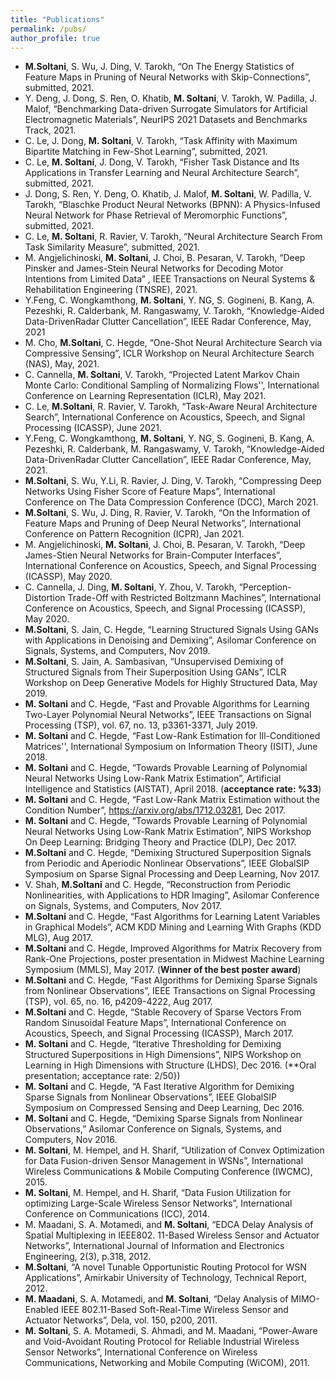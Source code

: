 ```yaml
---
title: "Publications"
permalink: /pubs/
author_profile: true
---
```

- **M.Soltani**, S. Wu, J. Ding, V. Tarokh, “On The Energy Statistics of Feature Maps in Pruning of Neural Networks with Skip-Connections”, submitted, 2021.
- Y. Deng, J. Dong, S. Ren, O. Khatib,  **M. Soltani**, V. Tarokh, W. Padilla, J. Malof, “Benchmarking Data-driven Surrogate Simulators for Artificial Electromagnetic Materials”, NeurIPS 2021 Datasets and Benchmarks Track, 2021.
- C. Le, J. Dong,  **M. Soltani**, V. Tarokh, “Task Affinity with Maximum Bipartite Matching in Few-Shot Learning”, submitted, 2021.
- C. Le, **M. Soltani**, J. Dong, V. Tarokh, “Fisher Task Distance and Its Applications in Transfer Learning and Neural Architecture Search”, submitted, 2021.
- J. Dong, S. Ren, Y. Deng, O. Khatib, J. Malof, **M. Soltani**, W. Padilla, V. Tarokh, “Blaschke Product Neural Networks (BPNN): A Physics-Infused Neural Network for Phase Retrieval of Meromorphic Functions”, submitted, 2021.
- C. Le, **M. Soltani**, R. Ravier, V. Tarokh, “Neural Architecture Search From Task Similarity Measure”, submitted, 2021.
- M. Angjelichinoski, **M. Soltani**, J. Choi, B. Pesaran, V. Tarokh, “Deep Pinsker and James-Stein Neural Networks for Decoding Motor Intentions from Limited Data” , IEEE Transactions on Neural Systems & Rehabilitation Engineering (TNSRE), 2021.
- Y.Feng, C. Wongkamthong, **M. Soltani**, Y. NG, S. Gogineni, B. Kang, A. Pezeshki, R. Calderbank, M. Rangaswamy, V. Tarokh, “Knowledge-Aided Data-DrivenRadar Clutter Cancellation”, IEEE Radar Conference, May, 2021
- M. Cho, **M.Soltani**, C. Hegde, “One-Shot Neural Architecture Search via Compressive Sensing”, ICLR Workshop on Neural Architecture Search (NAS), May, 2021.
- C. Cannella, **M. Soltani**, V. Tarokh, “Projected Latent Markov Chain Monte Carlo: Conditional Sampling of Normalizing Flows'', International Conference on Learning Representation (ICLR), May 2021.
- C. Le, **M.Soltani**, R. Ravier, V. Tarokh, “Task-Aware Neural Architecture Search”, International Conference on Acoustics, Speech, and Signal Processing (ICASSP), June 2021.
- Y.Feng, C. Wongkamthong, **M. Soltani**, Y. NG, S. Gogineni, B. Kang, A. Pezeshki, R. Calderbank, M. Rangaswamy, V. Tarokh, “Knowledge-Aided Data-DrivenRadar Clutter Cancellation”, IEEE Radar Conference, May, 2021.
- **M.Soltani**, S. Wu, Y.Li, R. Ravier, J. Ding, V. Tarokh, “Compressing Deep Networks Using Fisher Score of Feature Maps”, International Conference on The Data Compression Conference (DCC), March 2021.
- **M.Soltani**, S. Wu, J. Ding, R. Ravier, V. Tarokh, “On the Information of Feature Maps and Pruning of Deep Neural Networks”, International Conference on Pattern Recognition (ICPR), Jan 2021.
- M. Angjelichinoski, **M. Soltani**, J. Choi, B. Pesaran, V. Tarokh, “Deep James-Stien Neural Networks for Brain-Computer Interfaces”, International Conference on Acoustics, Speech, and Signal Processing (ICASSP), May 2020.
- C. Cannella, J. Ding, **M. Soltani**, Y. Zhou, V. Tarokh, “Perception-Distortion Trade-Off with Restricted Boltzmann Machines”, International Conference on Acoustics, Speech, and Signal Processing (ICASSP), May 2020.
- **M.Soltani**, S. Jain, C. Hegde, “Learning Structured Signals Using GANs with Applications in Denoising and Demixing”,  Asilomar Conference on Signals, Systems, and Computers, Nov 2019.
- **M.Soltani**, S. Jain, A. Sambasivan, “Unsupervised Demixing of Structured Signals from Their Superposition Using GANs”, ICLR Workshop on Deep Generative Models for Highly Structured Data, May 2019.
- **M. Soltani** and C. Hegde, “Fast and Provable Algorithms for Learning Two-Layer Polynomial Neural Networks”, IEEE Transactions on Signal Processing (TSP), vol. 67, no. 13, p3361-3371, July 2019.
- **M. Soltani** and C. Hegde, “Fast Low-Rank Estimation for Ill-Conditioned Matrices'', International Symposium on Information Theory (ISIT), June 2018.
- **M. Soltani** and C. Hegde, “Towards Provable Learning of Polynomial Neural Networks Using Low-Rank Matrix Estimation”, Artificial Intelligence and Statistics (AISTAT), April 2018. (**acceptance rate: \%33**)
- **M. Soltani** and C. Hegde, “Fast Low-Rank Matrix Estimation without the Condition Number”, https://arxiv.org/abs/1712.03281, Dec 2017.
- **M. Soltani** and C. Hegde, “Towards Provable Learning of Polynomial Neural Networks Using Low-Rank Matrix Estimation”, NIPS Workshop On Deep Learning: Bridging Theory and Practice (DLP), Dec 2017.
- **M.Soltani** and C. Hegde, “Demixing Structured Superposition Signals from Periodic and Aperiodic Nonlinear Observations”, IEEE GlobalSIP Symposium on Sparse Signal Processing and Deep Learning, Nov 2017.
- V. Shah, **M.Soltani** and C. Hegde, “Reconstruction from Periodic Nonlinearities, with Applications to HDR Imaging”, Asilomar Conference on Signals, Systems, and Computers, Nov 2017.
- **M.Soltani** and C. Hegde, “Fast Algorithms for Learning Latent Variables in Graphical Models”, ACM KDD Mining and Learning With Graphs (KDD MLG), Aug 2017.
- **M.Soltani** and C. Hegde, Improved Algorithms for Matrix Recovery from Rank-One Projections, poster presentation in Midwest Machine Learning Symposium (MMLS), May 2017. (**Winner of the best poster award**)
- **M.Soltani** and C. Hegde, “Fast Algorithms for Demixing Sparse Signals from Nonlinear Observations”, IEEE Transactions on Signal Processing (TSP), vol. 65, no. 16, p4209-4222, Aug 2017.
- **M.Soltani** and C. Hegde, “Stable Recovery of Sparse Vectors From Random Sinusoidal Feature Maps”, International Conference on Acoustics, Speech, and Signal Processing (ICASSP), March 2017.
- **M. Soltani** and C. Hegde, “Iterative Thresholding for Demixing Structured Superpositions in High Dimensions”, NIPS Workshop on Learning in High Dimensions with Structure (LHDS), Dec 2016. (**Oral presentation; acceptance rate: 2/50})
- **M. Soltani** and C. Hegde, “A Fast Iterative Algorithm for Demixing Sparse Signals from Nonlinear Observations”, IEEE GlobalSIP Symposium on Compressed Sensing and Deep Learning, Dec 2016.
- **M. Soltani** and C. Hegde, “Demixing Sparse Signals from Nonlinear Observations,” Asilomar Conference on Signals, Systems, and Computers, Nov 2016.
- **M. Soltani**, M. Hempel, and H. Sharif, “Utilization of Convex Optimization for Data Fusion-driven Sensor Management in WSNs”, International Wireless Communications \& Mobile Computing Conference (IWCMC), 2015.
- **M. Soltani**, M. Hempel, and H. Sharif, “Data Fusion Utilization for optimizing Large-Scale Wireless Sensor Networks”, International Conference on Communications (ICC), 2014.
- M. Maadani, S. A. Motamedi, and **M. Soltani**, “EDCA Delay Analysis of Spatial Multiplexing in IEEE802. 11-Based Wireless Sensor and Actuator Networks”,  International Journal of Information and Electronics Engineering, 2(3), p.318, 2012.
- **M.Soltani**, “A novel Tunable Opportunistic Routing Protocol for WSN Applications”, Amirkabir University of Technology, Technical Report, 2012.
- **M. Maadani**, S. A. Motamedi, and **M. Soltani**, “Delay Analysis of MIMO-Enabled IEEE 802.11-Based Soft-Real-Time Wireless Sensor and Actuator Networks”, Dela, vol. 150, p200, 2011.
- **M. Soltani**, S. A. Motamedi, S. Ahmadi, and M. Maadani, “Power-Aware and Void-Avoidant Routing Protocol for Reliable Industrial Wireless Sensor Networks”, International Conference on Wireless Communications, Networking and Mobile Computing (WiCOM), 2011.
<!--- 
# **M. Maadani**, S. A. Motamedi, and **M. Soltani,}, “Delay Analysis of MIMO-Enabled IEEE 802.11- Based Soft-Real-Time Wireless Sensor and Actuator”, International Conference on Intelligent Information Networks, 2011.
#  R. Ravier,, **M.Soltani**, M. simoes, D. Garagic, V. Tarokh, “GeoStat Representations of Time Series for Fast Classification”, submitted, 2020.
#  A. Sambasivan, S. Jain,  **M. Soltani**, J. Haupt, “Fast Object Detection by Leveraging Temporal Correlation Between Sparse Activation Patterns in Deep Neural Networks'”, submitted, 2021.
#  A. Yanchenko, **M. Soltani**, R. Ravier, S. Mukherjee, V.Tarokh, “A Methodology for Exploring Deep Convolutional Features in Relation to Hand-Crafted Features with an Application to Music Audio Modelingt, submitted 2021.
-->
